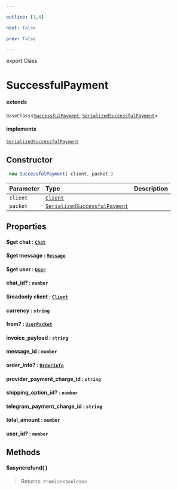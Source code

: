```yaml
---

outline: [1,4]

next: false

prev: false

---
```


export Class
# SuccessfulPayment
#### extends
 `BaseClass`<[`SuccessfulPayment`](./SuccessfulPayment.md), [`SerializedSuccessfulPayment`](../interfaces/SerializedSuccessfulPayment.md)>
#### implements
 [`SerializedSuccessfulPayment`](../interfaces/SerializedSuccessfulPayment.md)

## Constructor
```ts
 new SuccessfulPayment( client, packet )
 ```
| Parameter | Type | Description |
| :--- | :--- | :--- |
| `client` | [`Client`](./Client.md) | |
| `packet` | [`SerializedSuccessfulPayment`](../interfaces/SerializedSuccessfulPayment.md) | |

## Properties

#### $get chat : [`Chat`](../type-aliases/Chat.md)

#### $get message : [`Message`](./Message.md)

#### $get user : [`User`](./User.md)

#### chat_id? : `number`

#### $readonly client : [`Client`](./Client.md)

#### currency : `string`

#### from? : [`UserPacket`](../interfaces/UserPacket.md)

#### invoice_payload : `string`

#### message_id : `number`

#### order_info? : [`OrderInfo`](../interfaces/OrderInfo.md)

#### provider_payment_charge_id : `string`

#### shipping_option_id? : `number`

#### telegram_payment_charge_id : `string`

#### total_amount : `number`

#### user_id? : `number`

## Methods

#### $asyncrefund( )

> 
> 
> Returns: `Promise`<`boolean`>
